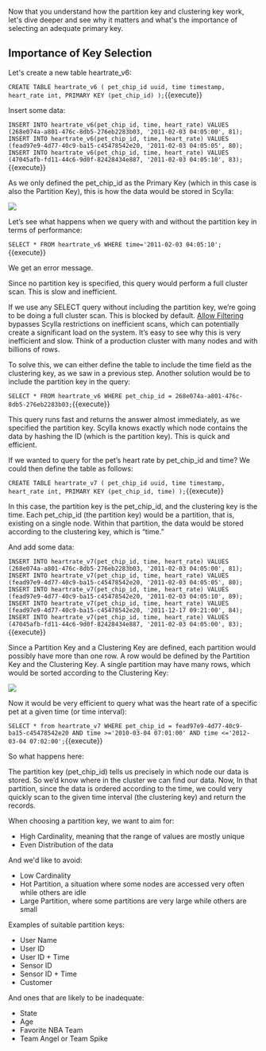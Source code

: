 Now that you understand how the partition key and clustering key work, let's dive deeper and see why it matters and what's the importance of selecting an adequate primary key. 

## Importance of Key Selection
Let's create a new table heartrate_v6:

`CREATE TABLE heartrate_v6 (
   pet_chip_id uuid,
   time timestamp,
   heart_rate int,
   PRIMARY KEY (pet_chip_id)
);`{{execute}}

Insert some data:

`INSERT INTO heartrate_v6(pet_chip_id, time, heart_rate) VALUES (268e074a-a801-476c-8db5-276eb2283b03, '2011-02-03 04:05:00', 81);
INSERT INTO heartrate_v6(pet_chip_id, time, heart_rate) VALUES (fead97e9-4d77-40c9-ba15-c45478542e20, '2011-02-03 04:05:05', 80);
INSERT INTO heartrate_v6(pet_chip_id, time, heart_rate) VALUES (47045afb-fd11-44c6-9d0f-82428434e887, '2011-02-03 04:05:10', 83);`{{execute}}

As we only defined the pet_chip_id as the Primary Key (which in this case is also the Partition Key), this is how the data would be stored in Scylla:

![](https://university.scylladb.com/topic/table-and-basic-concepts/primary_key-2/#main)

Let’s see what happens when we query with and without the partition key in terms of performance:


`SELECT * FROM heartrate_v6 WHERE time='2011-02-03 04:05:10';`{{execute}}

We get an error message.

Since no partition key is specified, this query would perform a full cluster scan. This is slow and inefficient.

If we use any SELECT query without including the partition key, we’re going to be doing a full cluster scan. This is blocked by default. [Allow Filtering](https://docs.scylladb.com/getting-started/dml/#allowing-filtering) bypasses Scylla restrictions on inefficient scans, which can potentially create a significant load on the system. It’s easy to see why this is very inefficient and slow. Think of a production cluster with many nodes and with billions of rows.

To solve this, we can either define the table to include the time field as the clustering key, as we saw in a previous step. Another solution would be to include the partition key in the query:

`SELECT * FROM heartrate_v6 WHERE pet_chip_id = 268e074a-a801-476c-8db5-276eb2283b03;`{{execute}}

This query runs fast and returns the answer almost immediately, as we specified the partition key. Scylla knows exactly which node contains the data by hashing the ID (which is the partition key). This is quick and efficient.

If we wanted to query for the pet’s heart rate by pet_chip_id and time? We could then define the table as follows:

`CREATE TABLE heartrate_v7 (
   pet_chip_id uuid,
   time timestamp,
   heart_rate int,
   PRIMARY KEY (pet_chip_id, time)
);`{{execute}}

In this case, the partition key is the pet_chip_id, and the clustering key is the time. Each pet_chip_id (the partition key) would be a partition, that is, existing on a single node. Within that partition, the data would be stored according to the clustering key, which is “time.”

And add some data:

`INSERT INTO heartrate_v7(pet_chip_id, time, heart_rate) VALUES (268e074a-a801-476c-8db5-276eb2283b03, '2011-02-03 04:05:00', 81);
INSERT INTO heartrate_v7(pet_chip_id, time, heart_rate) VALUES (fead97e9-4d77-40c9-ba15-c45478542e20, '2011-02-03 04:05:05', 80);
INSERT INTO heartrate_v7(pet_chip_id, time, heart_rate) VALUES (fead97e9-4d77-40c9-ba15-c45478542e20, '2011-02-03 04:05:10', 89);
INSERT INTO heartrate_v7(pet_chip_id, time, heart_rate) VALUES (fead97e9-4d77-40c9-ba15-c45478542e20, '2011-12-17 09:21:00', 84);
INSERT INTO heartrate_v7(pet_chip_id, time, heart_rate) VALUES (47045afb-fd11-44c6-9d0f-82428434e887, '2011-02-03 04:05:00', 83);`{{execute}}

Since a Partition Key and a Clustering Key are defined, each partition would possibly have more than one row. A row would be defined by the Partition Key and the Clustering Key. A single partition may have many rows, which would be sorted according to the Clustering Key:

![](https://university.scylladb.com/topic/importance-of-clustering-key/unnamed/#main)

Now it would be very efficient to query what was the heart rate of a specific pet at a given time (or time interval):

`SELECT * from heartrate_v7 WHERE pet_chip_id = fead97e9-4d77-40c9-ba15-c45478542e20 AND time >='2010-03-04 07:01:00' AND time <='2012-03-04 07:02:00';`{{execute}}

So what happens here:

The partition key (pet_chip_id) tells us precisely in which node our data is stored. So we’d know where in the cluster we can find our data. Now, In that partition, since the data is ordered according to the time, we could very quickly scan to the given time interval (the clustering key) and return the records.

When choosing a partition key, we want to aim for:

* High Cardinality, meaning that the range of values are mostly unique 
* Even Distribution of the data

And we'd like to avoid:

* Low Cardinality
* Hot Partition, a situation where some nodes are accessed very often while others are idle
* Large Partition, where some partitions are very large while others are small

Examples of suitable partition keys:

* User Name
* User ID
* User ID + Time
* Sensor ID 
* Sensor ID + Time
* Customer


And ones that are likely to be inadequate: 

* State
* Age
* Favorite NBA Team
* Team Angel or Team Spike

